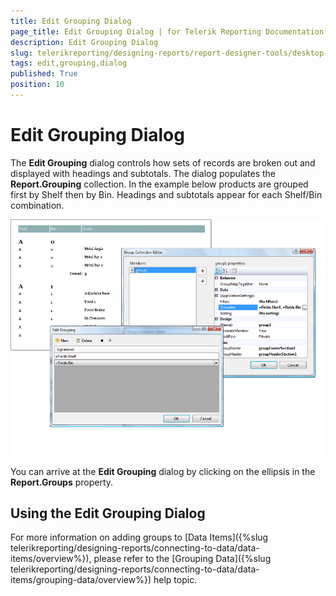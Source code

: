 ```yaml
---
title: Edit Grouping Dialog
page_title: Edit Grouping Dialog | for Telerik Reporting Documentation
description: Edit Grouping Dialog
slug: telerikreporting/designing-reports/report-designer-tools/desktop-designers/tools/edit-grouping-dialog
tags: edit,grouping,dialog
published: True
position: 10
---
```


# Edit Grouping Dialog



The __Edit Grouping__ dialog controls how sets of records are broken out and displayed with headings and subtotals. The dialog populates the __Report.Grouping__ collection. In the example below products are grouped first by Shelf then by Bin. Headings and subtotals appear for each Shelf/Bin combination.

  

  ![](images/UI020.png)

You can arrive at the __Edit Grouping__ dialog by  clicking on the ellipsis in the __Report.Groups__  property. 

## Using the Edit Grouping Dialog

For more information on adding groups to [Data Items]({%slug telerikreporting/designing-reports/connecting-to-data/data-items/overview%}), please refer to the [Grouping Data]({%slug telerikreporting/designing-reports/connecting-to-data/data-items/grouping-data/overview%}) help topic.

